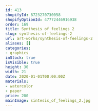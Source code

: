 ```yaml
---
id: 413
shopifyId: 8723270730058
shopifyOptionId: 47772446916938
order: 169
title: Synthesis of feelings 2
slug: synthesis-of-feelings-2
url: art-works/synthesis-of-feelings-2
aliases: []
categories:
- graphics
inStock: true
isVisible: true
height: 30
width: 21
date: 2020-01-01T00:00:00Z
materials:
- watercolor
- paper
price: 200
mainImage: sintesis_of_feelings_2.jpg
---
```


